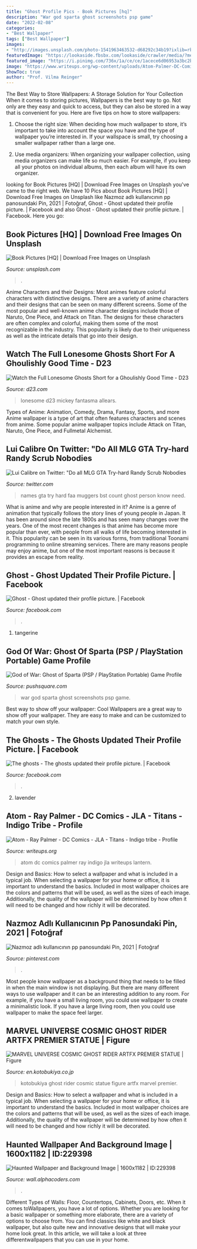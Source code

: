 ```yaml
---
title: "Ghost Profile Pics - Book Pictures [hq]"
description: "War god sparta ghost screenshots psp game"
date: "2022-02-08"
categories:
- "Best Wallpaper"
tags: ["Best Wallpaper"]
images:
- "http://images.unsplash.com/photo-1541963463532-d68292c34b19?ixlib=rb-1.2.1&amp;q=80&amp;fm=jpg&amp;crop=entropy&amp;cs=tinysrgb&amp;w=1080&amp;fit=max"
featuredImage: "https://lookaside.fbsbx.com/lookaside/crawler/media/?media_id=187810444629419"
featured_image: "https://i.pinimg.com/736x/1a/ce/ce/1acece6d06953a3bc2b6d0593fa23131.jpg"
image: "https://www.writeups.org/wp-content/uploads/Atom-Palmer-DC-Comics-JLA-n.jpg"
ShowToc: true
author: "Prof. Vilma Reinger"
---
```



The Best Way to Store Wallpapers: A Storage Solution for Your Collection
When it comes to storing pictures, Wallpapers is the best way to go. Not only are they easy and quick to access, but they can also be stored in a way that is convenient for you. Here are five tips on how to store wallpapers:
1) Choose the right size: When deciding how much wallpaper to store, it’s important to take into account the space you have and the type of wallpaper you’re interested in. If your wallspace is small, try choosing a smaller wallpaper rather than a large one.

2) Use media organizers: When organizing your wallpaper collection, using media organizers can make life so much easier. For example, if you keep all your photos on individual albums, then each album will have its own organizer.

	

		
looking for Book Pictures [HQ] | Download Free Images on Unsplash you've came to the right web. We have 10 Pics about Book Pictures [HQ] | Download Free Images on Unsplash like Nazmoz adlı kullanıcının pp panosundaki Pin, 2021 | Fotoğraf, Ghost - Ghost updated their profile picture. | Facebook and also Ghost - Ghost updated their profile picture. | Facebook. Here you go:
		
    
## Book Pictures [HQ] | Download Free Images On Unsplash

<img loading=lazy src="http://images.unsplash.com/photo-1541963463532-d68292c34b19?ixlib=rb-1.2.1&amp;q=80&amp;fm=jpg&amp;crop=entropy&amp;cs=tinysrgb&amp;w=1080&amp;fit=max" onerror="this.onerror=null;this.src='https://tse4.mm.bing.net/th?id=OIP.Ex-xsrfoko1068Rlk-yGCgHaLG&amp;pid=15.1';" alt="Book Pictures [HQ] | Download Free Images on Unsplash">

_Source: unsplash.com_

>. 

	

Anime Characters and their Designs: Most animes feature colorful characters with distinctive designs.
There are a variety of anime characters and their designs that can be seen on many different screens. Some of the most popular and well-known anime character designs include those of Naruto, One Piece, and Attack on Titan. The designs for these characters are often complex and colorful, making them some of the most recognizable in the industry. This popularity is likely due to their uniqueness as well as the intricate details that go into their design.

    
## Watch The Full Lonesome Ghosts Short For A Ghoulishly Good Time - D23

<img loading=lazy src="https://d23.com/app/uploads/2019/10/1180w-600h_102819_video-lonesome-ghosts-short.jpg" onerror="this.onerror=null;this.src='https://tse3.mm.bing.net/th?id=OIP.yT7-VcXQPOLbpgJoEXle4gHaDx&amp;pid=15.1';" alt="Watch the Full Lonesome Ghosts Short for a Ghoulishly Good Time - D23">

_Source: d23.com_

>lonesome d23 mickey fantasma allears. 

	

Types of Anime: Animation, Comedy, Drama, Fantasy, Sports, and more
Anime wallpaper is a type of art that often features characters and scenes from anime. Some popular anime wallpaper topics include Attack on Titan, Naruto, One Piece, and Fullmetal Alchemist.

    
## Lui Calibre On Twitter: &quot;Do All MLG GTA Try-hard Randy Scrub Nobodies

<img loading=lazy src="https://pbs.twimg.com/media/DDzVFdMUQAAx-dT.jpg:large" onerror="this.onerror=null;this.src='https://tse2.mm.bing.net/th?id=OIP.wLjcq1cQm_A_ks2H2R75oQHaNK&amp;pid=15.1';" alt="Lui Calibre on Twitter: &quot;Do all MLG GTA Try-hard Randy Scrub Nobodies">

_Source: twitter.com_

>names gta try hard faa muggers bst count ghost person know need. 

	

What is anime and why are people interested in it?
Anime is a genre of animation that typically follows the story lines of young people in Japan. It has been around since the late 1800s and has seen many changes over the years. One of the most recent changes is that anime has become more popular than ever, with people from all walks of life becoming interested in it. This popularity can be seen in its various forms, from traditional Toonami programming to online streaming services. There are many reasons people may enjoy anime, but one of the most important reasons is because it provides an escape from reality.

    
## Ghost - Ghost Updated Their Profile Picture. | Facebook

<img loading=lazy src="https://lookaside.fbsbx.com/lookaside/crawler/media/?media_id=110210584077775" onerror="this.onerror=null;this.src='https://tse3.mm.bing.net/th?id=OIP.PZJ_n-oqZvjWfH8A41SDsQHaHk&amp;pid=15.1';" alt="Ghost - Ghost updated their profile picture. | Facebook">

_Source: facebook.com_

>. 

	

1. tangerine 

    
## God Of War: Ghost Of Sparta (PSP / PlayStation Portable) Game Profile

<img loading=lazy src="http://images.pushsquare.com/screenshots/38133/large.jpg" onerror="this.onerror=null;this.src='https://tse2.mm.bing.net/th?id=OIP.TankBVLIc8UzDOSzTf4S2AHaEM&amp;pid=15.1';" alt="God of War: Ghost of Sparta (PSP / PlayStation Portable) Game Profile">

_Source: pushsquare.com_

>war god sparta ghost screenshots psp game. 

	

Best way to show off your wallpaper:
Cool Wallpapers are a great way to show off your wallpaper. They are easy to make and can be customized to match your own style.

    
## The Ghosts - The Ghosts Updated Their Profile Picture. | Facebook

<img loading=lazy src="https://lookaside.fbsbx.com/lookaside/crawler/media/?media_id=187810444629419" onerror="this.onerror=null;this.src='https://tse1.mm.bing.net/th?id=OIP.nkDo2KY-QsKGGOVMMvkKdAAAAA&amp;pid=15.1';" alt="The ghosts - The ghosts updated their profile picture. | Facebook">

_Source: facebook.com_

>. 

	

2. lavender 

    
## Atom - Ray Palmer - DC Comics - JLA - Titans - Indigo Tribe - Profile

<img loading=lazy src="https://www.writeups.org/wp-content/uploads/Atom-Palmer-DC-Comics-JLA-n.jpg" onerror="this.onerror=null;this.src='https://tse4.mm.bing.net/th?id=OIP.pP2F-QtyxOhRINXvKcVYSgHaNG&amp;pid=15.1';" alt="Atom - Ray Palmer - DC Comics - JLA - Titans - Indigo tribe - Profile">

_Source: writeups.org_

>atom dc comics palmer ray indigo jla writeups lantern. 

	

Design and Basics: How to select a wallpaper and what is included in a typical job.
When selecting a wallpaper for your home or office, it is important to understand the basics. Included in most wallpaper choices are the colors and patterns that will be used, as well as the sizes of each image. Additionally, the quality of the wallpaper will be determined by how often it will need to be changed and how richly it will be decorated.

    
## Nazmoz Adlı Kullanıcının Pp Panosundaki Pin, 2021 | Fotoğraf

<img loading=lazy src="https://i.pinimg.com/736x/1a/ce/ce/1acece6d06953a3bc2b6d0593fa23131.jpg" onerror="this.onerror=null;this.src='https://tse4.mm.bing.net/th?id=OIP.MLJs9UrJxB6gnFP29A1LRQHaJ5&amp;pid=15.1';" alt="Nazmoz adlı kullanıcının pp panosundaki Pin, 2021 | Fotoğraf">

_Source: pinterest.com_

>. 

	

Most people know wallpaper as a background thing that needs to be filled in when the main window is not displaying. But there are many different ways to use wallpaper and it can be an interesting addition to any room. For example, if you have a small living room, you could use wallpaper to create a minimalistic look. If you have a large living room, then you could use wallpaper to make the space feel larger.

    
## MARVEL UNIVERSE COSMIC GHOST RIDER ARTFX PREMIER STATUE | Figure

<img loading=lazy src="http://en.kotobukiya.co.jp/wp-content/uploads/2019/07/1c54f4b63aaf0ee308a8866fcddb70813c434fc6.jpg" onerror="this.onerror=null;this.src='https://tse2.mm.bing.net/th?id=OIP.Xlo6K8vrm3DPfupsgoXjhQHaLG&amp;pid=15.1';" alt="MARVEL UNIVERSE COSMIC GHOST RIDER ARTFX PREMIER STATUE | Figure">

_Source: en.kotobukiya.co.jp_

>kotobukiya ghost rider cosmic statue figure artfx marvel premier. 

	

Design and Basics: How to select a wallpaper and what is included in a typical job.
When selecting a wallpaper for your home or office, it is important to understand the basics. Included in most wallpaper choices are the colors and patterns that will be used, as well as the sizes of each image. Additionally, the quality of the wallpaper will be determined by how often it will need to be changed and how richly it will be decorated.

    
## Haunted Wallpaper And Background Image | 1600x1182 | ID:229398

<img loading=lazy src="https://images4.alphacoders.com/229/thumb-1920-229398.jpg" onerror="this.onerror=null;this.src='https://tse3.mm.bing.net/th?id=OIP.LS8-bjNIVeiznfmU7ITSQQHaFe&amp;pid=15.1';" alt="Haunted Wallpaper and Background Image | 1600x1182 | ID:229398">

_Source: wall.alphacoders.com_

>. 

	

Different Types of Walls: Floor, Countertops, Cabinets, Doors, etc.
When it comes toWallpapers, you have a lot of options. Whether you are looking for a basic wallpaper or something more elaborate, there are a variety of options to choose from. You can find classics like white and black wallpaper, but also quite new and innovative designs that will make your home look great. In this article, we will take a look at three differentwallpapers that you can use in your home.

